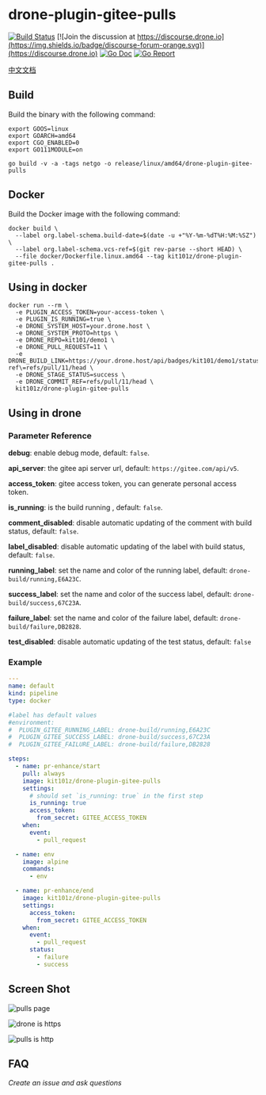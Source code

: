 # drone-plugin-gitee-pulls

[![Build Status](http://cloud.drone.io/api/badges/kit101/drone-plugin-gitee-pulls/status.svg)](http://cloud.drone.io/kit101/drone-plugin-gitee-pulls)
[![Join the discussion at https://discourse.drone.io](https://img.shields.io/badge/discourse-forum-orange.svg)](https://discourse.drone.io)
[![Go Doc](https://godoc.org/github.com/kit101/drone-plugin-gitee-pulls?status.svg)](https://godoc.org/github.com/kit101/drone-plugin-gitee-pulls)
[![Go Report](https://goreportcard.com/badge/github.com/kit101/drone-plugin-gitee-pulls)](https://goreportcard.com/report/github.com/kit101/drone-plugin-gitee-pulls)

[中文文档](./README.zh_CN.md)

<div style="display: none;">
Drone plugin to create comment and label in PR to Gitee.

For the usage information and a listing of the available options please take a look
at [the docs](https://plugins.drone.io/plugins/gitee-pulls).
</div>

## Build

Build the binary with the following command:

```console
export GOOS=linux
export GOARCH=amd64
export CGO_ENABLED=0
export GO111MODULE=on

go build -v -a -tags netgo -o release/linux/amd64/drone-plugin-gitee-pulls
```

## Docker

Build the Docker image with the following command:

```console
docker build \
  --label org.label-schema.build-date=$(date -u +"%Y-%m-%dT%H:%M:%SZ") \
  --label org.label-schema.vcs-ref=$(git rev-parse --short HEAD) \
  --file docker/Dockerfile.linux.amd64 --tag kit101z/drone-plugin-gitee-pulls .
```

## Using in docker

```console
docker run --rm \
  -e PLUGIN_ACCESS_TOKEN=your-access-token \
  -e PLUGIN_IS_RUNNING=true \
  -e DRONE_SYSTEM_HOST=your.drone.host \
  -e DRONE_SYSTEM_PROTO=https \
  -e DRONE_REPO=kit101/demo1 \
  -e DRONE_PULL_REQUEST=11 \
  -e DRONE_BUILD_LINK=https://your.drone.host/api/badges/kit101/demo1/status.svg?ref\=refs/pull/11/head \
  -e DRONE_STAGE_STATUS=success \
  -e DRONE_COMMIT_REF=refs/pull/11/head \
  kit101z/drone-plugin-gitee-pulls
```

## Using in drone

### Parameter Reference

**debug**:
enable debug mode, default: `false`.

**api_server**:
the gitee api server url, default: `https://gitee.com/api/v5`.

**access_token**:
gitee access token, you can generate personal access token.

**is_running**:
is the build running , default: `false`.

**comment_disabled**:
disable automatic updating of the comment with build status, default: `false`.

**label_disabled**:
disable automatic updating of the label with build status, default: `false`.

**running_label**:
set the name and color of the running label, default: `drone-build/running,E6A23C`.

**success_label**:
set the name and color of the success label, default: `drone-build/success,67C23A`.

**failure_label**:
set the name and color of the failure label, default: `drone-build/failure,DB2828`.

**test_disabled**:
disable automatic updating of the test status, default: `false`

### Example

```yaml
---
name: default
kind: pipeline
type: docker

#label has default values
#environment:
#  PLUGIN_GITEE_RUNNING_LABEL: drone-build/running,E6A23C
#  PLUGIN_GITEE_SUCCESS_LABEL: drone-build/success,67C23A
#  PLUGIN_GITEE_FAILURE_LABEL: drone-build/failure,DB2828

steps:
  - name: pr-enhance/start
    pull: always
    image: kit101z/drone-plugin-gitee-pulls
    settings:
      # should set `is_running: true` in the first step
      is_running: true
      access_token:
        from_secret: GITEE_ACCESS_TOKEN
    when:
      event:
        - pull_request

  - name: env
    image: alpine
    commands:
      - env

  - name: pr-enhance/end
    image: kit101z/drone-plugin-gitee-pulls
    settings:
      access_token:
        from_secret: GITEE_ACCESS_TOKEN
    when:
      event:
        - pull_request
      status:
        - failure
        - success
```

## Screen Shot

![pulls page](./docs/img/pulls.jpg)

![drone is https](./docs/img/https.jpg)

![pulls is http](./docs/img/http.jpg)

## FAQ

_Create an issue and ask questions_